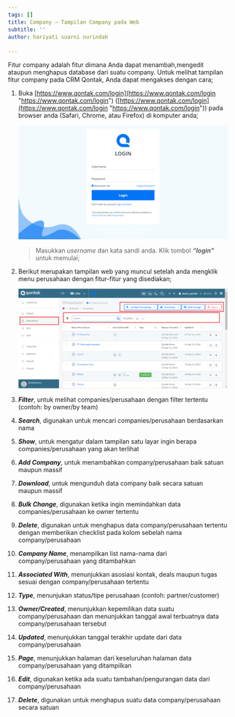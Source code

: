 ```yaml
---
tags: []
title: Company – Tampilan Company pada Web
subtitle: ''
author: hariyati suarni nurindah

---
```

Fitur company adalah fitur dimana Anda dapat menambah,mengedit ataupun menghapus database dari suatu company. Untuk melihat tampilan fitur company pada CRM Qontak, Anda dapat mengakses dengan cara;

 1. Buka [https://www.qontak.com/login](https://www.qontak.com/login "https://www.qontak.com/login") ([https://www.qontak.com/login](https://www.qontak.com/login "https://www.qontak.com/login")) pada browser anda (Safari, Chrome, atau Firefox) di komputer anda;

    ![](/uploads/screencapture-qontak-login-2021-09-29-11_32_29.png)

    > Masukkan _username_ dan kata sandi anda. Klik tombol **_“login”_** untuk memulai;
 2. Berikut merupakan tampilan web yang muncul setelah anda mengklik menu perusahaan dengan fitur-fitur yang disediakan;

    ![](/uploads/tampilancompanyweb.PNG)
 3. **_Filter_**, untuk melihat companies/perusahaan dengan filter tertentu (contoh: by owner/by team)
 4. **_Search_**, digunakan untuk mencari companies/perusahaan berdasarkan nama
 5. **_Show_**, untuk mengatur dalam tampilan satu layar ingin berapa companies/perusahaan yang akan terlihat
 6. **_Add Company_**, untuk menambahkan company/perusahaan baik satuan maupun massif
 7. **_Download_**, untuk mengunduh data company baik secara satuan maupun massif
 8. **_Bulk Change_**, digunakan ketika ingin memindahkan data companies/perusahaan ke owner tertentu
 9. **_Delete_**, digunakan untuk menghapus data company/perusahaan tertentu dengan memberikan checklist pada kolom sebelah nama company/perusahaan
10. **_Company Name_**, menampilkan list nama-nama dari company/perusahaan yang ditambahkan
11. **_Associated With_**, menunjukkan asosiasi kontak, deals maupun tugas sesuai dengan company/perusahaan tertentu
12. **_Type_**, menunjukan status/tipe perusahaan (contoh: partner/customer)
13. **_Owner/Created_**, menunjukkan kepemilikan data suatu company/perusahaan dan menunjukkan tanggal awal terbuatnya data company/perusahaan tersebut
14. **_Updated_**, menunjukkan tanggal terakhir update dari data company/perusahaan
15. **_Page_**, menunjukkan halaman dari keseluruhan halaman data company/perusahaan yang ditampilkan
16. **_Edit_**, digunakan ketika ada suatu tambahan/pengurangan data dari company/perusahaan
17. **_Delete_**, digunakan untuk menghapus suatu data company/perusahaan secara satuan